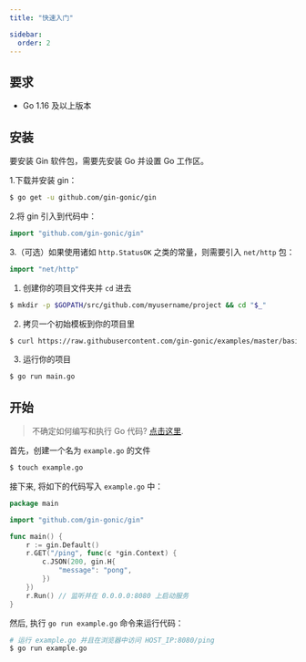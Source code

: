 ```yaml
---
title: "快速入门"

sidebar:
  order: 2
---
```


## 要求

- Go 1.16 及以上版本

## 安装

要安装 Gin 软件包，需要先安装 Go 并设置 Go 工作区。

1.下载并安装 gin：

```sh
$ go get -u github.com/gin-gonic/gin
```

2.将 gin 引入到代码中：

```go
import "github.com/gin-gonic/gin"
```

3.（可选）如果使用诸如 `http.StatusOK` 之类的常量，则需要引入 `net/http` 包：

```go
import "net/http"
```

1. 创建你的项目文件夹并 `cd` 进去

```sh
$ mkdir -p $GOPATH/src/github.com/myusername/project && cd "$_"
```

2. 拷贝一个初始模板到你的项目里

```sh
$ curl https://raw.githubusercontent.com/gin-gonic/examples/master/basic/main.go > main.go
```

3. 运行你的项目

```sh
$ go run main.go
```

## 开始

> 不确定如何编写和执行 Go 代码? [点击这里](https://golang.org/doc/code.html).

首先，创建一个名为 `example.go` 的文件

```sh
$ touch example.go
```

接下来, 将如下的代码写入 `example.go` 中：

```go
package main

import "github.com/gin-gonic/gin"

func main() {
	r := gin.Default()
	r.GET("/ping", func(c *gin.Context) {
		c.JSON(200, gin.H{
			"message": "pong",
		})
	})
	r.Run() // 监听并在 0.0.0.0:8080 上启动服务
}
```

然后, 执行 `go run example.go` 命令来运行代码：

```sh
# 运行 example.go 并且在浏览器中访问 HOST_IP:8080/ping
$ go run example.go
```
